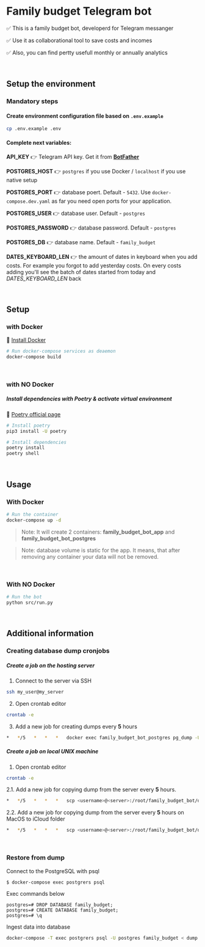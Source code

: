 # Family budget Telegram bot

✅ This is a family budget bot, developerd for Telegram messanger

✅ Use it as collaborational tool to save costs and incomes

✅ Also, you can find pertty usefull monthly or annually analytics

</br>

## Setup the environment


### Mandatory steps

#### Create environment configuration file based on `.env.example`
```bash
cp .env.example .env
```

#### Complete next variables:
**API_KEY** 👉 Telegram API key. Get it from [**BotFather**](https://t.me/botfather)

**POSTGRES_HOST** 👉 `postgres` if you use Docker / `localhost` if you use native setup

**POSTGRES_PORT** 👉 database poert. Default - `5432`. Use `docker-compose.dev.yaml` as far you need open ports for your application.

**POSTGRES_USER** 👉 database user. Default - `postgres`

**POSTGRES_PASSWORD** 👉 database password. Default - `postgres`

**POSTGRES_DB** 👉 database name. Default - `family_budget`

**DATES_KEYBOARD_LEN** 👉 the amount of dates in keyboard when you add costs. For example you forgot to add yesterday costs. On every costs adding you'll see the batch of dates started from today and *DATES_KEYBOARD_LEN* back



</br>

## Setup

### with Docker

🔗  [Install Docker](https://docs.docker.com/get-docker/)

```bash
# Run docker-compose services as deaemon
docker-compose build
```

</br>

### with NO Docker

##### Install dependencies with Poetry & activate virtual environment
🔗  [Poetry official page](https://python-poetry.org)
```bash
# Install poetry
pip3 install -U poetry

# Install dependencies
poetry install
poetry shell
```

</br>


## Usage

### With Docker

```bash
# Run the container
docker-compose up -d
```
> Note: It will create 2 containers: **family_budget_bot_app** and **family_budget_bot_postgres**

> Note: database volume is static for the app. It means, that after removing any container your data will not be removed.



</br>

### With NO Docker
```bash
# Run the bot
python src/run.py
```
</br>

## Additional information

### Creating database dump cronjobs

##### Create a job on the hosting server

1. Connect to the server via SSH
```bash
ssh my_user@my_server
```

2. Open crontab editor
```bash
crontab -e
```

3. Add a new job for creating dumps every **5** hours
```bash
*   */5   *   *   *   docker exec family_budget_bot_postgres pg_dump -U postgres -d family_budget > /root/family_budget_bot/dump.sql
```

##### Create a job on local UNIX machine

1. Open crontab editor
```bash
crontab -e
```

2.1. Add a new job for copying dump from the server every **5** hours.
```bash
*   */5   *   *   *   scp <username>@<server>:/root/family_budget_bot/dump.sql $HOME/dumps/family_budget_dump.sql
```

2.2. Add a new job for copying dump from the server every **5** hours on MacOS to iCloud folder
```bash
*   */5   *   *   *   scp <username>@<server>:/root/family_budget_bot/dump.sql $HOME/Library/Mobile\ Documents/com~apple~CloudDocs/family_budget_dump.sql
```

</br>

### Restore from dump
Connect to the PostgreSQL with psql
```bash
$ docker-compose exec postgrers psql
```

Exec commands below
```postgres
postgres=# DROP DATABASE family_budget;
postgres=# CREATE DATABASE family_budget;
postgres=# \q
```

Ingest data into database
```bash
docker-compose -T exec postgrers psql -U postgres family_budget < dump.sql
```
